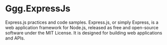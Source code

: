 # Ggg.ExpressJs
Express.js practices and code samples. Express.js, or simply Express, is a web application framework for Node.js, released as free and open-source software under the MIT License. It is designed for building web applications and APIs. 
